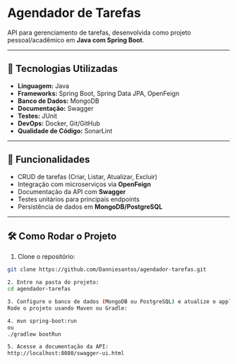 # Agendador de Tarefas

API para gerenciamento de tarefas, desenvolvida como projeto pessoal/acadêmico em **Java com Spring Boot**.

---

## 🚀 Tecnologias Utilizadas
- **Linguagem:** Java  
- **Frameworks:** Spring Boot, Spring Data JPA, OpenFeign  
- **Banco de Dados:** MongoDB  
- **Documentação:** Swagger  
- **Testes:** JUnit  
- **DevOps:** Docker, Git/GitHub  
- **Qualidade de Código:** SonarLint  

---

## 📂 Funcionalidades
- CRUD de tarefas (Criar, Listar, Atualizar, Excluir)  
- Integração com microserviços via **OpenFeign**  
- Documentação da API com **Swagger**  
- Testes unitários para principais endpoints  
- Persistência de dados em **MongoDB/PostgreSQL**  

---

## 🛠️ Como Rodar o Projeto
1. Clone o repositório:
```bash
git clone https://github.com/Danniesantos/agendador-tarefas.git

2. Entre na pasta do projeto:
cd agendador-tarefas

3. Configure o banco de dados (MongoDB ou PostgreSQL) e atualize o application.properties se necessário.
Rode o projeto usando Maven ou Gradle:

4. mvn spring-boot:run
ou
./gradlew bootRun

5. Acesse a documentação da API:
http://localhost:8080/swagger-ui.html
